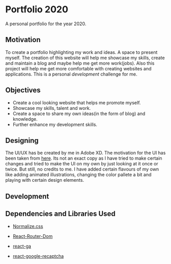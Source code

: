 # Portfolio 2020

A personal portfolio for the year 2020. 

## Motivation

To create a portfolio highlighting my work and ideas. A space to present myself. The creation of this website will help me showcase my skills, create and maintain a blog and maybe help me get more work(jobs). Also this project will help me get more comfortable with creating websites and applications. This is a personal *development* challenge for me.


##  Objectives

*   Create a cool looking website that helps me promote myself.
*   Showcase my skills, talent and work.
*   Create a space to share my own ideas(in the form of blog) and knowledge.
*   Further enhance my development skills.

##  Designing  
The UI/UX has be created by me in Adobe XD. The motivation for the UI has been taken from [here](https://quadangles.com/). Its not an exact copy as I have tried to make certain changes and tried to make the UI on my own by just looking at it once or twice. But still, no credits to me. I have added certain flavours of my own like adding animated illustrations, changing the color pallete a bit and playing with certain design elements. 


## Development

## Dependencies and Libraries Used

* [Normalize.css](https://necolas.github.io/normalize.css/)

* [React-Router-Dom](https://reacttraining.com/react-router/)

* [react-ga](https://www.npmjs.com/package/react-ga)

* [react-google-recaptcha](https://www.npmjs.com/package/react-google-recaptcha)